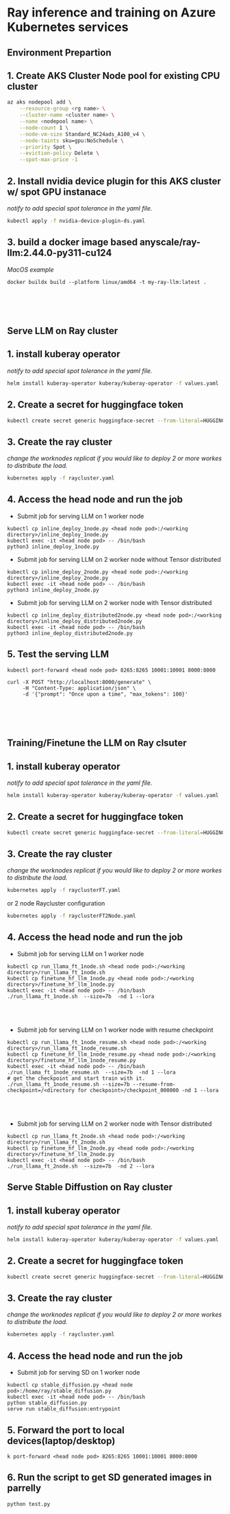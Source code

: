 # Ray inference and training on Azure Kubernetes services #


## Environment Prepartion ##
## 1. Create AKS Cluster Node pool for existing CPU cluster ##
```bash
az aks nodepool add \
    --resource-group <rg name> \
    --cluster-name <cluster name> \
    --name <nodepool name> \
    --node-count 1 \
    --node-vm-size Standard_NC24ads_A100_v4 \
    --node-taints sku=gpu:NoSchedule \
    --priority Spot \
    --eviction-policy Delete \
    --spot-max-price -1
```

## 2. Install nvidia device plugin for this AKS cluster w/ spot GPU instanace

*notify to add special spot tolerance in the yaml file.*
 ```bash
kubectl apply -f nvidia-device-plugin-ds.yaml
```

## 3. build a docker image based anyscale/ray-llm:2.44.0-py311-cu124 ##
*MacOS example*
```
docker buildx build --platform linux/amd64 -t my-ray-llm:latest .
```
<br>
<br>
<br>

## Serve LLM on Ray cluster ##

## 1. install kuberay operator ##
*notify to add special spot tolerance in the yaml file.*
```bash
helm install kuberay-operator kuberay/kuberay-operator -f values.yaml
```

## 2. Create a secret for huggingface token ##
```bash
kubectl create secret generic huggingface-secret --from-literal=HUGGING_FACE_HUB_TOKEN=<your token>
```

## 3.  Create the ray cluster ##
*change the worknodes replicat if you would like to deploy 2 or more workes to distribute the load.*
```bash
kubernetes apply -f raycluster.yaml
```

## 4. Access the head node and run the job ##
* Submit job for serving LLM on 1 worker node
```
kubectl cp inline_deploy_1node.py <head node pod>:/<working directory>/inline_deploy_1node.py
kubectl exec -it <head node pod> -- /bin/bash
python3 inline_deploy_1node.py
```

* Submit job for serving LLM on 2 worker node without Tensor distributed
```
kubectl cp inline_deploy_2node.py <head node pod>:/<working directory>/inline_deploy_2node.py
kubectl exec -it <head node pod> -- /bin/bash
python3 inline_deploy_2node.py
```

* Submit job for serving LLM on 2 worker node with Tensor distributed
```
kubectl cp inline_deploy_distributed2node.py <head node pod>:/<working directory>/inline_deploy_distributed2node.py
kubectl exec -it <head node pod> -- /bin/bash
python3 inline_deploy_distributed2node.py
```

## 5. Test the serving LLM  ##
```
kubectl port-forward <head node pod> 8265:8265 10001:10001 8000:8000

curl -X POST "http://localhost:8000/generate" \
     -H "Content-Type: application/json" \
     -d '{"prompt": "Once upon a time", "max_tokens": 100}'

```
<br>
<br>
<br>

## Training/Finetune the LLM on Ray clsuter ##
## 1. install kuberay operator ##
*notify to add special spot tolerance in the yaml file.*
```bash
helm install kuberay-operator kuberay/kuberay-operator -f values.yaml
```

## 2. Create a secret for huggingface token ##
```bash
kubectl create secret generic huggingface-secret --from-literal=HUGGING_FACE_HUB_TOKEN=<your token>
```

## 3.  Create the ray cluster ##
*change the worknodes replicat if you would like to deploy 2 or more workes to distribute the load.*
```bash
kubernetes apply -f rayclusterFT.yaml
```
or 2 node Raycluster configuration
```bash
kubernetes apply -f rayclusterFT2Node.yaml
```

## 4. Access the head node and run the job ##
* Submit job for serving LLM on 1 worker node
```
kubectl cp run_llama_ft_1node.sh <head node pod>:/<working directory>/run_llama_ft_1node.sh
kubectl cp finetune_hf_llm_1node.py <head node pod>:/<working directory>/finetune_hf_llm_1node.py
kubectl exec -it <head node pod> -- /bin/bash
./run_llama_ft_1node.sh  --size=7b  -nd 1 --lora
```
<br>
<br>

* Submit job for serving LLM on 1 worker node with resume checkpoint
```
kubectl cp run_llama_ft_1node_resume.sh <head node pod>:/<working directory>/run_llama_ft_1node_resume.sh
kubectl cp finetune_hf_llm_1node_resume.py <head node pod>:/<working directory>/finetune_hf_llm_1node_resume.py
kubectl exec -it <head node pod> -- /bin/bash
./run_llama_ft_1node_resume.sh  --size=7b  -nd 1 --lora
# get the checkpoint and start train with it.
./run_llama_ft_1node_resume.sh --size=7b --resume-from-checkpoint=/<directory for checkpoint>/checkpoint_000000 -nd 1 --lora
```
<br>
<br>

* Submit job for serving LLM on 2 worker node with Tensor distributed
```
kubectl cp run_llama_ft_2node.sh <head node pod>:/<working directory>/run_llama_ft_2node.sh
kubectl cp finetune_hf_llm_2node.py <head node pod>:/<working directory>/finetune_hf_llm_2node.py
kubectl exec -it <head node pod> -- /bin/bash
./run_llama_ft_2node.sh  --size=7b  -nd 2 --lora
```

## Serve Stable Diffustion on Ray cluster ##

## 1. install kuberay operator ##
*notify to add special spot tolerance in the yaml file.*
```bash
helm install kuberay-operator kuberay/kuberay-operator -f values.yaml
```

## 2. Create a secret for huggingface token ##
```bash
kubectl create secret generic huggingface-secret --from-literal=HUGGING_FACE_HUB_TOKEN=<your token>
```

## 3.  Create the ray cluster ##
*change the worknodes replicat if you would like to deploy 2 or more workes to distribute the load.*
```bash
kubernetes apply -f raycluster.yaml
```

## 4. Access the head node and run the job ##
* Submit job for serving SD on 1 worker node
```
kubectl cp stable_diffusion.py <head node pod>:/home/ray/stable_diffusion.py
kubectl exec -it <head node pod> -- /bin/bash
python stable_diffusion.py
serve run stable_diffusion:entrypoint
```

## 5. Forward the port to local devices(laptop/desktop) ##
```
k port-forward <head node pod> 8265:8265 10001:10001 8000:8000
```

## 6. Run the script to get SD generated images in parrelly ##
```
python test.py
```